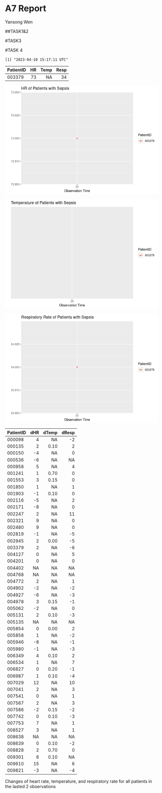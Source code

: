 A7 Report
================
Yansong Wen

\##TASK1&2

\#TASK3

\#TASK 4

    [1] "2023-04-10 15:17:11 UTC"

| PatientID |  HR | Temp | Resp |
|:----------|----:|-----:|-----:|
| 003379    |  73 |   NA |   34 |

![](README_files/figure-commonmark/unnamed-chunk-4-1.png)

![](README_files/figure-commonmark/unnamed-chunk-4-2.png)

![](README_files/figure-commonmark/unnamed-chunk-4-3.png)

| PatientID | dHR | dTemp | dResp |
|:----------|----:|------:|------:|
| 000098    |   4 |    NA |    -2 |
| 000135    |   2 |  0.10 |     2 |
| 000150    |  -4 |    NA |     0 |
| 000536    |  -6 |    NA |    NA |
| 000958    |   5 |    NA |     4 |
| 001241    |   1 |  0.70 |     0 |
| 001553    |   3 |  0.15 |     0 |
| 001850    |   1 |    NA |     1 |
| 001903    |  -1 |  0.10 |     0 |
| 002116    |  -5 |    NA |     2 |
| 002171    |  -8 |    NA |     0 |
| 002247    |   2 |    NA |    11 |
| 002321    |   9 |    NA |     0 |
| 002480    |   9 |    NA |     0 |
| 002819    |  -1 |    NA |    -5 |
| 002945    |   2 |  0.00 |    -5 |
| 003379    |   2 |    NA |    -6 |
| 004127    |   0 |    NA |     5 |
| 004201    |   0 |    NA |     0 |
| 004402    |  NA |    NA |    NA |
| 004768    |  NA |    NA |    NA |
| 004772    |   2 |    NA |     1 |
| 004902    |  -2 |    NA |    -2 |
| 004927    |  -6 |    NA |    -3 |
| 004978    |   3 |  0.15 |    -1 |
| 005062    |  -2 |    NA |     0 |
| 005131    |   2 |  0.10 |    -3 |
| 005135    |  NA |    NA |    NA |
| 005854    |   0 |  0.00 |     2 |
| 005858    |   1 |    NA |    -2 |
| 005946    |  -8 |    NA |    -1 |
| 005980    |  -1 |    NA |    -3 |
| 006349    |   4 |  0.10 |     2 |
| 006534    |   1 |    NA |     7 |
| 006827    |   0 |  0.20 |    -1 |
| 006987    |   1 |  0.10 |    -4 |
| 007029    |  12 |    NA |    10 |
| 007041    |   2 |    NA |     3 |
| 007541    |   0 |    NA |     1 |
| 007567    |   2 |    NA |     3 |
| 007586    |  -2 |  0.15 |    -2 |
| 007742    |   0 |  0.10 |    -3 |
| 007753    |   7 |    NA |     1 |
| 008527    |   3 |    NA |     1 |
| 008638    |  NA |    NA |    NA |
| 008639    |   0 |  0.10 |    -2 |
| 008828    |   2 |  0.70 |     0 |
| 009301    |   6 |  0.10 |    NA |
| 009610    |  15 |    NA |     6 |
| 009821    |  -3 |    NA |    -4 |

Changes of heart rate, temperature, and respiratory rate for all
patients in the lasted 2 observations
